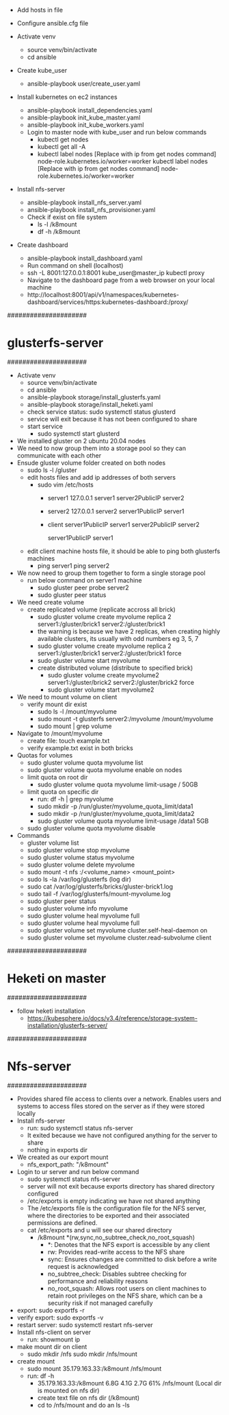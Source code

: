 
- Add hosts in file
- Configure ansible.cfg file
- Activate venv
    - source venv/bin/activate
    - cd ansible
- Create kube_user
    - ansible-playbook user/create_user.yaml
- Install kubernetes on ec2 instances
    - ansible-playbook install_dependencies.yaml
    - ansible-playbook init_kube_master.yaml
    - ansible-playbook init_kube_workers.yaml
    - Login to master node with kube_user and run below commands
      - kubectl get nodes
      - kubectl get all -A
      - kubectl label nodes [Replace with ip from get nodes command] node-role.kubernetes.io/worker=worker
        kubectl label nodes [Replace with ip from get nodes command] node-role.kubernetes.io/worker=worker

- Install nfs-server
    - ansible-playbook install_nfs_server.yaml
    - ansible-playbook install_nfs_provisioner.yaml
    - Check if exist on file system
       - ls -l /k8mount
       - df -h /k8mount
- Create dashboard
    - ansible-playbook install_dashboard.yaml
    - Run command on shell (localhost)
    - ssh -L 8001:127.0.0.1:8001 kube_user@master_ip
    kubectl proxy
    - Navigate to the dashboard page from a web browser on your local machine
    - http://localhost:8001/api/v1/namespaces/kubernetes-dashboard/services/https:kubernetes-dashboard:/proxy/


#####################
# glusterfs-server
#####################
- Activate venv
    - source venv/bin/activate
    - cd ansible
    - ansible-playbook storage/install_glusterfs.yaml
    - ansible-playbook storage/install_heketi.yaml
    - check service status: sudo systemctl status glusterd
    - service will exit because it has not been configured to share
    - start service
        - sudo systemctl start glusterd
- We installed gluster on 2 ubuntu 20.04 nodes
- We need to now group them into a storage pool so they can communicate with each other
- Ensude gluster volume folder created on both nodes
    - sudo ls -l /gluster
    - edit hosts files and add ip addresses of both servers
        - sudo vim /etc/hosts
          - server1
            127.0.0.1   server1
            server2PublicIP   server2
          - server2
            127.0.0.1   server2
            server1PublicIP   server1
          - client
            server1PublicIP   server1
            server2PublicIP   server2
            
            server1PublicIP server1
    - edit client machine hosts file, it should be able to ping both glusterfs machines
        - ping server1
          ping server2
- We now need to group them together to form a single storage pool
    - run below command on server1 machine
      - sudo gluster peer probe server2
      - sudo gluster peer status
- We need create volume
    - create replicated volume (replicate accross all brick)
        - sudo gluster volume create myvolume replica 2 server1:/gluster/brick1 server2:/gluster/brick1
        - the warning is because we have 2 replicas, when creating highly available clusters, its usually with odd
          numbers eg 3, 5, 7
        - sudo gluster volume create myvolume replica 2 server1:/gluster/brick1 server2:/gluster/brick1 force
        - sudo gluster volume start myvolume
      - create distributed volume (distribute to specified brick)
        - sudo gluster volume create myvolume2 server1:/gluster/brick2 server2:/gluster/brick2 force
        - sudo gluster volume start myvolume2
- We need to mount volume on client 
    - verify mount dir exist
        - sudo ls -l /mount/myvolume
        - sudo mount -t glusterfs server2:/myvolume /mount/myvolume
        - sudo mount | grep volume
- Navigate to /mount/myvolume
    - create file: touch example.txt
    - verify example.txt exist in both bricks
- Quotas for volumes
    - sudo gluster volume quota myvolume list
    - sudo gluster volume quota myvolume enable on nodes
    - limit quota on root dir
        - sudo gluster volume quota myvolume limit-usage / 50GB
    - limit quota on specific dir
        - run: df -h | grep myvolume
        - sudo mkdir -p /run/gluster/myvolume_quota_limit/data1
        - sudo mkdir -p /run/gluster/myvolume_quota_limit/data2
        - sudo gluster volume quota myvolume limit-usage /data1 5GB
    - sudo gluster volume quota myvolume disable
- Commands
    - gluster volume list
    - sudo gluster volume stop myvolume
    - sudo gluster volume status myvolume
    - sudo gluster volume delete myvolume
    - sudo mount -t nfs <server>:/<volume_name> <mount_point>
    - sudo ls -la /var/log/glusterfs (log dir)
    - sudo cat /var/log/glusterfs/bricks/gluster-brick1.log
    - sudo tail -f /var/log/glusterfs/mount-myvolume.log
    - sudo gluster peer status
    - sudo gluster volume info myvolume
    - sudo gluster volume heal myvolume full
    - sudo gluster volume heal myvolume full
    - sudo gluster volume set myvolume cluster.self-heal-daemon on
    - sudo gluster volume set myvolume cluster.read-subvolume client

#####################
# Heketi on master
#####################
- follow heketi installation
    - https://kubesphere.io/docs/v3.4/reference/storage-system-installation/glusterfs-server/

#####################
# Nfs-server
#####################
- Provides shared file access to clients over a network.
  Enables users and systems to access files stored on the server as if they were stored locally
- Install nfs-server
    - run: sudo systemctl status nfs-server
    - It exited because we have not configured anything for the server to share
    - nothing in exports dir
- We created as our export mount
    - nfs_export_path: "/k8mount"
- Login to ur server and run below command
    - sudo systemctl status nfs-server
    - server will not exit because exports directory has shared directory configured
    - /etc/exports is empty indicating we have not shared anything
    - The /etc/exports file is the configuration file for the NFS server, where the directories to be exported and their 
      associated permissions are defined.
    - cat /etc/exports and u will see our shared directory
        - /k8mount *(rw,sync,no_subtree_check,no_root_squash)
            - *: Denotes that the NFS export is accessible by any client
            - rw: Provides read-write access to the NFS share
            - sync: Ensures changes are committed to disk before a write request is acknowledged
            - no_subtree_check: Disables subtree checking for performance and reliability reasons
            - no_root_squash: Allows root users on client machines to retain root privileges on the NFS share, 
              which can be a security risk if not managed carefully
- export: sudo exportfs -r
- verify export: sudo exportfs -v
- restart server: sudo systemctl restart nfs-server
- Install nfs-client on server
    - run: showmount ip
- make mount dir on client
    - sudo mkdir /nfs
      sudo mkdir /nfs/mount
- create mount
    - sudo mount 35.179.163.33:/k8mount /nfs/mount
    - run: df -h
        - 35.179.163.33:/k8mount  6.8G  4.1G  2.7G  61% /nfs/mount (Local dir is mounted on nfs dir)
        - create text file on nfs dir (/k8mount)
        - cd to /nfs/mount and do an ls -ls
      